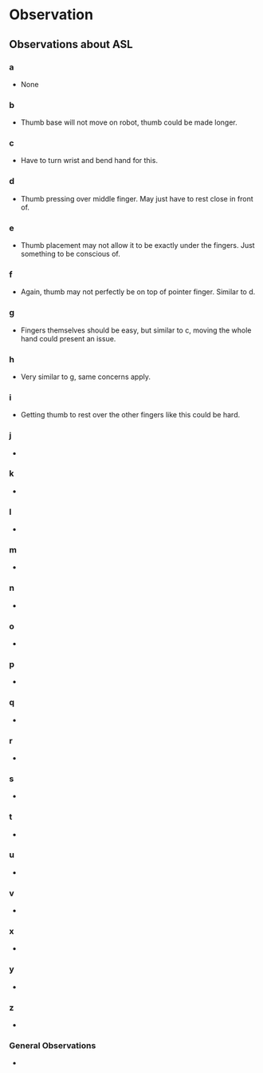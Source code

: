 # Observation

## Observations about ASL

### a

- None

### b

- Thumb base will not move on robot, thumb could be made longer.

### c

- Have to turn wrist and bend hand for this.

### d

- Thumb pressing over middle finger. May just have to rest close in front of.

### e

- Thumb placement may not allow it to be exactly under the fingers. Just something to be conscious of.

### f

- Again, thumb may not perfectly be on top of pointer finger. Similar to d.

### g

- Fingers themselves should be easy, but similar to c, moving the whole hand could present an issue.

### h

- Very similar to g, same concerns apply.

### i

- Getting thumb to rest over the other fingers like this could be hard.

### j

-

### k

-

### l

-

### m

-

### n

-

### o

-

### p

-

### q

-

### r

-

### s

-

### t

-

### u

-

### v

-

### x

-

### y

-

### z

-

### General Observations

-
